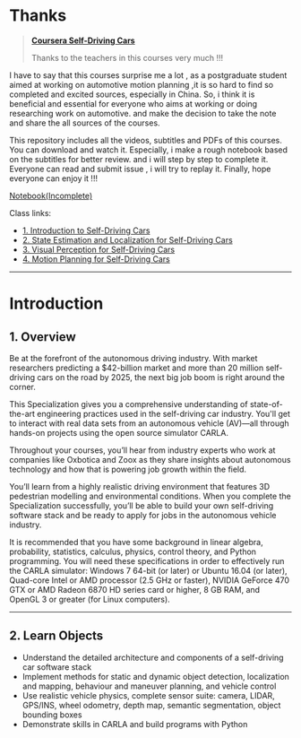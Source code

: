 # Thanks

> [**Coursera  Self-Driving Cars**](https://www.coursera.org/specializations/self-driving-cars) 
>
> Thanks to the teachers in this courses very much !!!

I have to say that this courses surprise me a lot , as a postgraduate student aimed at working on automotive motion planning ,it is so hard to find so completed and excited sources, especially in China. So, i think it is beneficial and essential for everyone who aims at working or doing researching work on automotive. and make the decision to take the note and share the all sources of the courses.

This repository includes all the videos, subtitles and PDFs of this courses. You can download and watch it. Especially, i make a rough notebook based on the subtitles for better review. and i will step by step to complete it. Everyone can read and submit issue , i will try to replay it. Finally, hope everyone can enjoy it !!!

[Notebook(Incomplete)](https://qiaoxu123.github.io/Self-Driving-Cars/#/)

Class links:

- [1. Introduction to Self-Driving Cars](https://www.coursera.org/learn/intro-self-driving-cars)
- [2. State Estimation and Localization for Self-Driving Cars](https://www.coursera.org/learn/state-estimation-localization-self-driving-cars)
- [3. Visual Perception for Self-Driving Cars](https://www.coursera.org/learn/visual-perception-self-driving-cars)
- [4. Motion Planning for Self-Driving Cars](https://www.coursera.org/learn/motion-planning-self-driving-cars)

---

# Introduction

## 1. Overview

Be at the forefront of the autonomous driving industry. With market researchers predicting a $42-billion market and more than 20 million self-driving cars on the road by 2025, the next big job boom is right around the corner.

This Specialization gives you a comprehensive understanding of state-of-the-art engineering practices used in the self-driving car industry. You'll get to interact with real data sets from an autonomous vehicle (AV)―all through hands-on projects using the open source simulator CARLA.

Throughout your courses, you’ll hear from industry experts who work at companies like Oxbotica and Zoox as they share insights about autonomous technology and how that is powering job growth within the field.

You’ll learn from a highly realistic driving environment that features 3D pedestrian modelling and environmental conditions. When you complete the Specialization successfully, you’ll be able to build your own self-driving software stack and be ready to apply for jobs in the autonomous vehicle industry.

It is recommended that you have some background in linear algebra, probability, statistics, calculus, physics, control theory, and Python programming. You will need these specifications in order to effectively run the CARLA simulator: Windows 7 64-bit (or later) or Ubuntu 16.04 (or later), Quad-core Intel or AMD processor (2.5 GHz or faster), NVIDIA GeForce 470 GTX or AMD Radeon 6870 HD series card or higher, 8 GB RAM, and OpenGL 3 or greater (for Linux computers).

---

## 2. Learn Objects

- Understand the detailed architecture and components of a self-driving car software stack
- Implement methods for static and dynamic object detection, localization and mapping, behaviour and maneuver planning, and vehicle control
- Use realistic vehicle physics, complete sensor suite: camera, LIDAR, GPS/INS, wheel odometry, depth map, semantic segmentation, object bounding boxes
- Demonstrate skills in CARLA and build programs with Python

